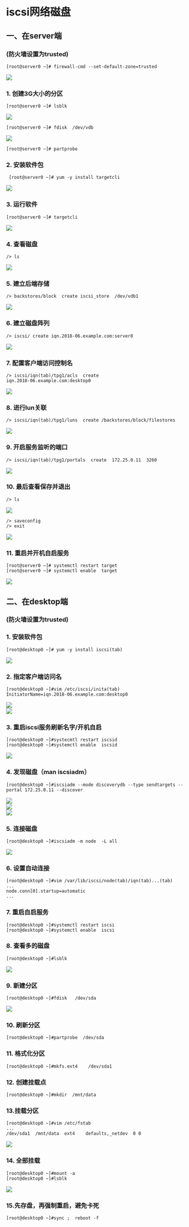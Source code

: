 # iscsi网络磁盘 #
## ##

## 一、在server端 ##

### (防火墙设置为trusted) ###

    [root@server0 ~]# firewall-cmd --set-default-zone=trusted
![](https://i.imgur.com/QDyVQRO.png)

### 1. 创建3G大小的分区 ###
    [root@server0 ~]# lsblk
![](https://i.imgur.com/dnTKMcD.png)

    [root@server0 ~]# fdisk  /dev/vdb  
![](https://i.imgur.com/Pm8MX0l.png)

    [root@server0 ~]# partprobe	


### 2. 安装软件包 ###
     [root@server0 ~]# yum -y install targetcli 
![](https://i.imgur.com/lOhZIUo.png)

### 3. 运行软件 ###
    [root@server0 ~]# targetcli  
![](https://i.imgur.com/h0J2eyX.png)

### 4. 查看磁盘 ###
    /> ls  
![](https://i.imgur.com/ydn4lXl.png)

### 5. 建立后端存储 ###
    /> backstores/block  create iscsi_store  /dev/vdb1  
![](https://i.imgur.com/LKyAAKY.png)

### 6. 建立磁盘阵列 ###
    /> iscsi/ create iqn.2018-06.example.com:server0
![](https://i.imgur.com/QGgApZr.png)

### 7. 配置客户端访问控制名 ###
    /> iscsi/iqn(tab)/tpg1/acls  create  
    iqn.2018-06.example.com:desktop0
![](https://i.imgur.com/ca8a3ln.png)

### 8. 进行lun关联 ###
    /> iscsi/iqn(tab)/tpg1/luns  create /backstores/block/filestores
![](https://i.imgur.com/Qy5YkUO.png)

### 9. 开启服务监听的端口 ###
    /> iscsi/iqn(tab)/tpg1/portals  create  172.25.0.11  3260
![](https://i.imgur.com/cr25gW3.png)

### 10. 最后查看保存并退出 ###
	/> ls  
![](https://i.imgur.com/cgiJtij.png)  

	/> saveconfig  
	/> exit  

![](https://i.imgur.com/ySwcMqn.png)
   
### 11. 重启并开机自启服务 ###
    [root@server0 ~]# systemctl restart target 
    [root@server0 ~]# systemctl enable  target
![](https://i.imgur.com/hXWFy3x.png)

##  ##
## 二、在desktop端 ##

### (防火墙设置为trusted) ###

### 1. 安装软件包 ###
	[root@desktop0 ~]# yum -y install iscsi(tab)  
![](https://i.imgur.com/kZp9Udn.png)

### 2. 指定客户端访问名 ###
	[root@desktop0 ~]#vim /etc/iscsi/inita(tab)   
	InitiatorName=iqn.2018-06.example.com:desktop0  
![](https://i.imgur.com/vdYixVI.png)  
![](https://i.imgur.com/LEJtct0.png)

### 3. 重启iscsi服务刷新名字/开机自启 ##
	[root@desktop0 ~]#systecmtl restart iscsid  
	[root@desktop0 ~]#systemctl enable  iscsid  
![](https://i.imgur.com/io8HBRJ.png)

### 4. 发现磁盘（man  iscsiadm） ###
	[root@desktop0 ~]#iscsiadm --mode discoverydb --type sendtargets --portal 172.25.0.11 --discover
![](https://i.imgur.com/kgY5KiI.png)  
![](https://i.imgur.com/UcvwBvT.png)  
![](https://i.imgur.com/UaskRKj.png)

### 5. 连接磁盘 ###
	[root@desktop0 ~]#iscsiadm -m node  -L all 
![](https://i.imgur.com/l3m8Qul.png)  

### 6. 设置自动连接 ###
	[root@desktop0 ~]#vim /var/lib/iscsi/node(tab)/iqn(tab)...(tab)
	...
	node.conn[0].startup=automatic
	...  

### 7. 重启自启服务 ###
	[root@desktop0 ~]#systemctl restart iscsi
	[root@desktop0 ~]#systemctl enable  iscsi

### 8. 查看多的磁盘 ###
	[root@desktop0 ~]#lsblk  
![](https://i.imgur.com/MVq1z2I.png)
   
### 9. 新建分区 ###
	[root@desktop0 ~]#fdisk   /dev/sda  
![](https://i.imgur.com/SQDcPJ8.png)  
   
### 10. 刷新分区 ###
	[root@desktop0 ~]#partprobe  /dev/sda 

   
### 11. 格式化分区 ###
	[root@desktop0 ~]#mkfs.ext4    /dev/sda1
   
### 12. 创建挂载点 ###
	[root@desktop0 ~]#mkdir  /mnt/data
   
### 13.挂载分区 ###
	[root@desktop0 ~]#vim /etc/fstab  
	...
	/dev/sda1  /mnt/data  ext4    defaults,_netdev  0 0  
![](https://i.imgur.com/wBg3p29.png)


### 14. 全部挂载 ###
	[root@desktop0 ~]#mount -a  
	[root@desktop0 ~]#lsblk  

![](https://i.imgur.com/SdcBlrq.png)
   
### 15.先存盘，再强制重启，避免卡死 ###
	[root@desktop0 ~]#sync ;  reboot -f 



